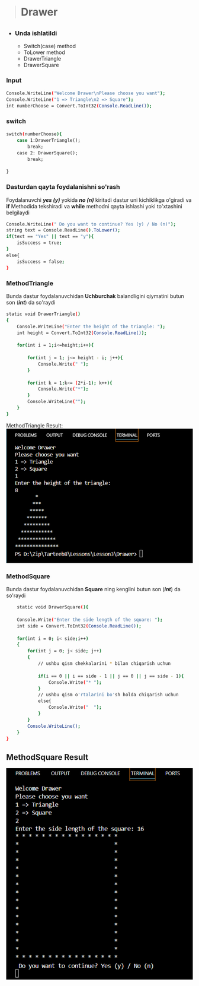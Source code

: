 >
> # Drawer
>
## 

- ### Unda ishlatildi
    - Switch(case) method
    - ToLower method
    - DrawerTriangle
    - DrawerSquare

### Input
```bash
Console.WriteLine("Welcome Drawer\nPlease choose you want");
Console.WriteLine("1 => Triangle\n2 => Square");
int numberChoose = Convert.ToInt32(Console.ReadLine());
```
### switch
```bash
switch(numberChoose){
    case 1:DrawerTriangle();
        break;
    case 2: DrawerSquare();
        break;
    
}
```

### Dasturdan qayta foydalanishni so'rash
Foydalanuvchi ___**yes (y)**___ yokida ___**no (n)**___ kiritadi dastur uni kichiklikga o'giradi va __if__ Methodida tekshiradi va __while__ methodni qayta ishlashi yoki to'xtashini belgilaydi 

```bash
Console.WriteLine(" Do you want to continue? Yes (y) / No (n)");
string text = Console.ReadLine().ToLower();
if(text == "Yes" || text == "y"){
    isSuccess = true;
}
else{
    isSuccess = false;
}
```

### MethodTriangle
Bunda dastur foydalanuvchidan **Uchburchak** balandligini qiymatini butun son (___int___) da so'raydi
```bash
static void DrawerTriangle()
{
    Console.WriteLine("Enter the height of the triangle: ");
    int height = Convert.ToInt32(Console.ReadLine());

    for(int i = 1;i<=height;i++){

        for(int j = 1; j<= height - i; j++){
            Console.Write(" ");
        }

        for(int k = 1;k<= (2*i-1); k++){
            Console.Write("*");
        }
        Console.WriteLine("");
    }
}
```
MethodTriangle
Result:
![alt text](image.png)

### MethodSquare
Bunda dastur foydalanuvchidan **Square** ning kenglini butun son (___int___) da so'raydi
```bash
    static void DrawerSquare(){
    
    Console.Write("Enter the side length of the square: ");
    int side = Convert.ToInt32(Console.ReadLine());
    
    for(int i = 0; i< side;i++)
    {
        for(int j = 0; j< side; j++)
        {
            // ushbu qism chekkalarini * bilan chiqarish uchun

            if(i == 0 || i == side - 1 || j == 0 || j == side - 1){
                Console.Write("* ");
            }
            // ushbu qism o'rtalarini bo'sh holda chiqarish uchun
            else{
                Console.Write("  ");
            }
        }
        Console.WriteLine();
    }
}

```
## MethodSquare Result
![alt text](image-1.png)
